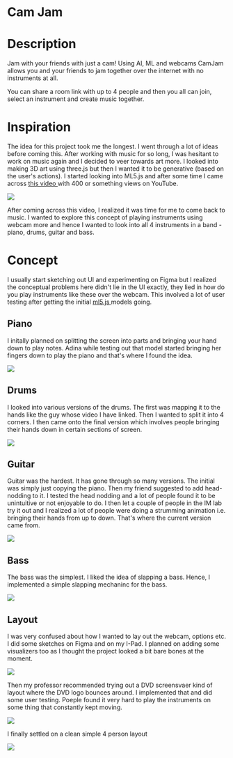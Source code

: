 # Cam Jam

# Description

Jam with your friends with just a cam! Using AI, ML and webcams CamJam allows you and your friends to jam together over the internet with no instruments at all.

You can share a room link with up to 4 people and then you all can join, select an instrument and create music together. 

# Inspiration

The idea for this project took me the longest. I went through a lot of ideas before coming this. After working with music for so long, I was hesitant to work on music again and I decided to veer towards art more. I looked into making 3D art using three.js but then I wanted it to be generative (based on the user's actions). I started looking into ML5.js and after some time I came across <a href="https://youtu.be/yRE7N-njtnA"> this video </a> with 400 or something views on YouTube.

<img src="https://i.imgur.com/ivLQRip.png">

After coming across this video, I realized it was time for me to come back to music. I wanted to explore this concept of playing instruments using webcam more and hence I wanted to look into all 4 instruments in a band - piano, drums, guitar and bass. 

# Concept

I usually start sketching out UI and experimenting on Figma but I realized the conceptual problems here didn't lie in the UI exactly, they lied in how do you play instruments like these over the webcam. This involved a lot of user testing after getting the initial <a href="https://ml5js.org/"> ml5.js </a> models going. 

## Piano 

I initally planned on splitting the screen into parts and bringing your hand down to play notes. Adina while testing out that model started bringing her fingers down to play the piano and that's where I found the idea. 

<img src="https://github.com/AakSin/aaksin-public/blob/main/camjam/b65f157f0372bc4f5f68f41e459935d2.gif">

## Drums

I looked into various versions of the drums. The first was mapping it to the hands like the guy whose video I have linked. Then I wanted to split it into 4 corners. I then came onto the final version which involves people bringing their hands down in certain sections of screen. 

<img src="https://github.com/AakSin/aaksin-public/blob/main/camjam/drums.gif">

## Guitar

Guitar was the hardest. It has gone through so many versions. The initial was simply just copying the piano. Then my friend suggested to add head-nodding to it. I tested the head nodding and a lot of people found it to be unintuitive or not enjoyable to do. I then let a couple of people in the IM lab try it out and I realized a lot of people were doing a strumming animation i.e. bringing their hands from up to down. That's where the current version came from. 

<img src="https://github.com/AakSin/aaksin-public/blob/main/camjam/guitar.gif">

## Bass

The bass was the simplest. I liked the idea of slapping a bass. Hence, I implemented a simple slapping mechaninc for the bass. 

<img src="https://github.com/AakSin/aaksin-public/blob/main/camjam/bass.gif">

## Layout

I was very confused about how I wanted to lay out the webcam, options etc. I did some sketches on Figma and on my I-Pad. I planned on adding some visualizers too as I thought the project looked a bit bare bones at the moment.

<img src="https://i.imgur.com/BFwXHVK.png">

Then my professor recommended trying out a DVD screensvaer kind of layout where the DVD logo bounces around. I implemented that and did some user testing. Poeple found it very hard to play the instruments on some thing that constantly kept moving. 

<img src="https://github.com/AakSin/aaksin-public/blob/main/camjam/bouncing.gif">

I finally settled on a clean simple 4 person layout

<img src="https://github.com/AakSin/aaksin-public/blob/main/camjam/4view.gif">

